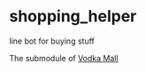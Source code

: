 # shopping_helper
line bot for buying stuff 

The submodule of [Vodka Mall](https://github.com/OscarShiang/meichu-stack)
